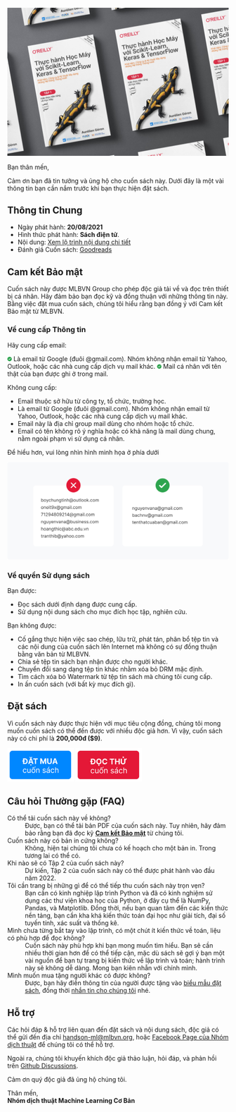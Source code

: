 ![](/assets/img/cover.jpg)

Bạn thân mến,

Cảm ơn bạn đã tin tưởng và ủng hộ cho cuốn sách này. 
Dưới đây là một vài thông tin bạn cần nắm trước khi bạn thực hiện đặt sách.

## Thông tin Chung

* Ngày phát hành: **20/08/2021**
* Hình thức phát hành: **Sách điện tử**.
* Nội dung: [Xem lộ trình nội dung chi tiết](./roadmap.html)
* Đánh giá Cuốn sách: [Goodreads](https://www.goodreads.com/book/show/58798645)

## Cam kết Bảo mật
Cuốn sách này được MLBVN Group cho phép độc giả tải về và đọc trên thiết bị cá nhân.
Hãy đảm bảo bạn đọc kỹ và đồng thuận với những thông tin này. Bằng việc đặt mua cuốn sách, 
chúng tôi hiểu rằng bạn đồng ý với Cam kết Bảo mật từ MLBVN.

### Về cung cấp Thông tin
Hãy cung cấp email:

<img src="./assets/img/do.svg" width="2%"/> Là email từ Google (đuôi @gmail.com). 
Nhóm không nhận email từ Yahoo, Outlook, hoặc các nhà cung cấp dịch vụ mail khác.
<img src="./assets/img/do.svg" width="2%"/> Mail cá nhân với tên thật của bạn được 
ghi ở trong mail.

Không cung cấp:
* Email thuộc sở hữu từ công ty, tổ chức, trường học.
* Là email từ Google (đuôi @gmail.com). Nhóm không nhận email từ Yahoo, Outlook, 
hoặc các nhà cung cấp dịch vụ mail khác.
* Email này là địa chỉ group mail dùng cho nhóm hoặc tổ chức.
* Email có tên không rõ ý nghĩa hoặc có khả năng là mail dùng chung, 
nằm ngoài phạm vi sử dụng cá nhân.

Để hiểu hơn, vui lòng nhìn hình minh họa ở phía dưới

![](/assets/img/valid-mail.png)

### Về quyền Sử dụng sách
Bạn được:
* Đọc sách dưới định dạng được cung cấp.
* Sử dụng nội dung sách cho mục đích học tập, nghiên cứu.

Bạn không được:
* Cố gắng thực hiện việc sao chép, lữu trữ, phát tán, phân bổ tệp tin và các nội dung 
của cuốn sách lên Internet mà không có sự đồng thuận bằng văn bản từ MLBVN.
* Chia sẻ tệp tin sách bạn nhận được cho người khác.
* Chuyển đổi sang dạng tệp tin khác nhằm xóa bỏ DRM mặc định.
* Tìm cách xóa bỏ Watermark từ tệp tin sách mà chúng tôi cung cấp.
* In ấn cuốn sách (với bất kỳ mục đích gì).

## Đặt sách

Vì cuốn sách này được thực hiện với mục tiêu cộng đồng, chúng tôi mong muốn cuốn sách 
có thể đến được với nhiều độc giả hơn. Vì vậy, cuốn sách này có chi phí là **200,000đ ($9)**.

<a href="./form.html"><img src="./assets/img/order-b.png" width="30%"/></a>
<a href="https://drive.google.com/file/d/1y-jjYf_KNPS2DNqjqUmcZjhwUTmEqBKQ/view?usp=sharing">
<img src="./assets/img/sample-b.png" width="30%"/></a>

## Câu hỏi Thường gặp (FAQ)

<dl>
<dt>Có thể tải cuốn sách này về không?</dt>
<dd>Được, bạn có thể tải bản PDF của cuốn sách này. Tuy nhiên, hãy đảm bảo rằng bạn đã đọc kỹ 
<b><a href="#cam-ket-bao-mat">Cam kết Bảo mật</a></b> từ chúng tôi.</dd>
<dt>Cuốn sách này có bản in cứng không?</dt>
<dd>Không, hiện tại chúng tôi chưa có kế hoạch cho một bản in. Trong tương lai có thể có.</dd>
<dt>Khi nào sẽ có Tập 2 của cuốn sách này?</dt>
<dd>Dự kiến, Tập 2 của cuốn sách này có thể được phát hành vào đầu năm 2022.</dd>
<dt>Tôi cần trang bị những gì để có thể tiếp thu cuốn sách này trọn vẹn?</dt>
<dd>Bạn cần có kinh nghiệp lập trình Python và đã có kinh nghiệm sử dụng các thư viện khoa học của Python,
ở đây cụ thể là NumPy, Pandas, và Matplotlib. Đồng thời, nếu bạn  quan tâm đến các kiến thức nền tảng, 
bạn cần kha khá kiến thức toán đại học như giải tích, đại số tuyến tính, xác suất và thống kê.</dd>
<dt>Mình chưa từng bắt tay vào lập trình, có một chút ít kiến thức về toán, liệu có phù hợp để đọc không?</dt>
<dd>Cuốn sách này phù hợp khi bạn mong muốn tìm hiểu. Bạn sẽ cần nhiều thời gian hơn để có thể tiếp cận,
mặc dù sách sẽ gợi ý bạn một vài nguồn để bạn tự trang bị kiến thức về lập trình và toán; 
hành trình này sẽ không dễ dàng. Mong bạn kiên nhẫn với chính mình.</dd>
<dt>Mình muốn mua tặng người khác có được không?</dt>
<dd>Được, bạn hãy điền thông tin của người được tặng vào <a href="#dat-sach">biểu mẫu đặt sách</a>, 
đồng thời <a href="https://fb.com/mlbvn.group/">nhắn tin cho chúng tôi</a> nhé.</dd>
</dl>

## Hỗ trợ

Các hỏi đáp & hỗ trợ liên quan đến đặt sách và nội dung sách, độc giả có thể gửi đến 
địa chỉ [handson-ml@mlbvn.org](mailto:handson-ml@mlbvn.org), 
hoặc [Facebook Page của Nhóm dịch thuật](https://fb.com/mlbvn.group/) để chúng tôi có thể hỗ trợ.

Ngoài ra, chúng tôi khuyến khích độc giả thảo luận, hỏi đáp, 
và phản hồi trên [Github Discussions](https://github.com/mlbvn/handson-ml2-vn/discussions).

Cảm ơn quý độc giả đã ủng hộ chúng tôi.

Thân mến,<br/>
**Nhóm dịch thuật Machine Learning Cơ Bản**
